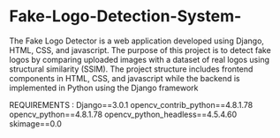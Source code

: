 # Fake-Logo-Detection-System-
The Fake Logo Detector is a web application developed using Django, HTML, CSS, and javascript. The purpose of this project is to detect fake logos by comparing uploaded images with a dataset of real logos using structural similarity (SSIM). The project structure includes frontend components in HTML, CSS, and javascript while the backend is implemented in Python using the Django framework

REQUIREMENTS :
Django==3.0.1
opencv_contrib_python==4.8.1.78
opencv_python==4.8.1.78
opencv_python_headless==4.5.4.60
skimage==0.0
